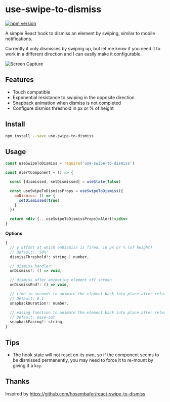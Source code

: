 # use-swipe-to-dismiss
[![npm version](https://img.shields.io/npm/v/use-swipe-to-dismiss.svg)](https://npmjs.org/package/use-swipe-to-dismiss)

A simple React hook to dismiss an element by swiping, similar to mobile notifications.

Currently it only dismisses by swiping up, but let me know if you need it to work in a different direction and I can easily make it configurable.

![Screen Capture](https://user-images.githubusercontent.com/750276/104828137-43d40480-5823-11eb-95bd-3aaf0aee2a05.gif)

## Features

- Touch compatible
- Exponential resistance to swiping in the opposite direction
- Snapback animation when dismiss is not completed
- Configure dismiss threshold in px or % of height

## Install

```sh
npm install --save use-swipe-to-dismiss
```

## Usage

```jsx
const useSwipeToDismiss = require('use-swipe-to-dismiss')

const AlertComponent = () => {

  const [dismissed, setDismissed] = useState(false)

  const useSwipeToDismissProps = useSwipeToDismiss({ 
    onDismiss: () => {
      setDismissed(true)
    }
  })

  return <div {...useSwipeToDismissProps}>Alert!</div>
}
```

**Options**:

```js
{
  // y offset at which onDismiss is fired, in px or % (of height)
  // Default: '50%'
  dismissThreshold?: string | number,

  // dismiss handler
  onDismiss?: () => void,

  // dismiss after animating element off screen
  onDismissEnd?: () => void,

  // time in seconds to animate the element back into place after releasing
  // Default: 0.1
  snapbackDuration?: number,

  // easing function to animate the element back into place after releasing
  // Default: ease-out
  snapbackEasing?: string,
}
```

## Tips

- The hook state will not reset on its own, so if the component seems to be dismissed permanently, you may need to force it to re-mount by giving it a `key`.

## Thanks

Inspired by https://github.com/hosembafer/react-swipe-to-dismiss
